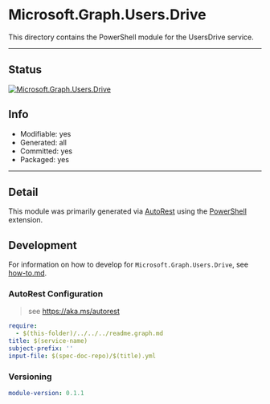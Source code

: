 <!-- region Generated -->
# Microsoft.Graph.Users.Drive
This directory contains the PowerShell module for the UsersDrive service.

---
## Status
[![Microsoft.Graph.Users.Drive](https://img.shields.io/powershellgallery/v/Microsoft.Graph.Users.Drive.svg?style=flat-square&label=Microsoft.Graph.Users.Drive "Microsoft.Graph.Users.Drive")](https://www.powershellgallery.com/packages/Microsoft.Graph.Users.Drive/)

## Info
- Modifiable: yes
- Generated: all
- Committed: yes
- Packaged: yes

---
## Detail
This module was primarily generated via [AutoRest](https://github.com/Azure/autorest) using the [PowerShell](https://github.com/Azure/autorest.powershell) extension.

## Development
For information on how to develop for `Microsoft.Graph.Users.Drive`, see [how-to.md](how-to.md).
<!-- endregion -->

### AutoRest Configuration

> see https://aka.ms/autorest

``` yaml
require:
  - $(this-folder)/../../../readme.graph.md
title: $(service-name)
subject-prefix: ''
input-file: $(spec-doc-repo)/$(title).yml
```
### Versioning

``` yaml
module-version: 0.1.1
```

